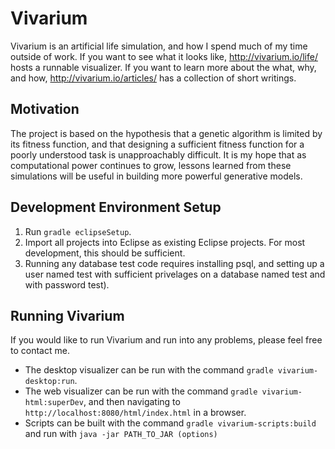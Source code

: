 # Vivarium

Vivarium is an artificial life simulation, and how I spend much of my time
outside of work. If you want to see what it looks like, http://vivarium.io/life/
hosts a runnable visualizer. If you want to learn more about the what, why, and
how, http://vivarium.io/articles/ has a collection of short writings.

## Motivation

The project is based on the hypothesis that a genetic algorithm is limited by
its fitness function, and that designing a sufficient fitness function for a
poorly understood task is unapproachably difficult. It is my hope that as
computational power continues to grow, lessons learned from these simulations
will be useful in building more powerful generative models.

## Development Environment Setup
1. Run `gradle eclipseSetup`.
1. Import all projects into Eclipse as existing Eclipse projects. For most development, this should be sufficient.
1. Running any database test code requires installing psql, and setting up a user named test with sufficient privelages on a database named test and with password test).

## Running Vivarium
If you would like to run Vivarium and run into any problems, please feel free
to contact me.
* The desktop visualizer can be run with the command `gradle vivarium-desktop:run`.
* The web visualizer can be run with the command `gradle vivarium-html:superDev`, and then navigating to `http://localhost:8080/html/index.html` in a browser.
* Scripts can be built with the command `gradle vivarium-scripts:build` and run with `java -jar PATH_TO_JAR (options)` 

